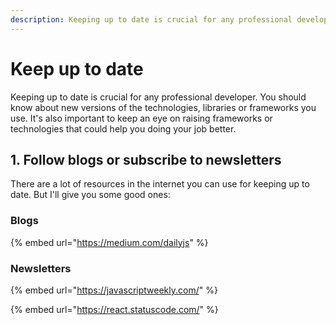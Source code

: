 ```yaml
---
description: Keeping up to date is crucial for any professional developer
---
```


# Keep up to date

Keeping up to date is crucial for any professional developer. You should know about new versions of the technologies, libraries or frameworks you use. It's also important to keep an eye on raising frameworks or technologies that could help you doing your job better.

## 1. Follow blogs or subscribe to newsletters

There are a lot of resources in the internet you can use for keeping up to date. But I'll give you some good ones:

### Blogs

{% embed url="https://medium.com/dailyjs" %}

### Newsletters

{% embed url="https://javascriptweekly.com/" %}

{% embed url="https://react.statuscode.com/" %}



### 

